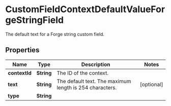 

# CustomFieldContextDefaultValueForgeStringField

The default text for a Forge string custom field.

## Properties

| Name | Type | Description | Notes |
|------------ | ------------- | ------------- | -------------|
|**contextId** | **String** | The ID of the context. |  |
|**text** | **String** | The default text. The maximum length is 254 characters. |  [optional] |
|**type** | **String** |  |  |



